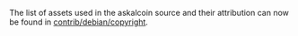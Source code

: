 The list of assets used in the askalcoin source and their attribution can now be found in [contrib/debian/copyright](../contrib/debian/copyright).
